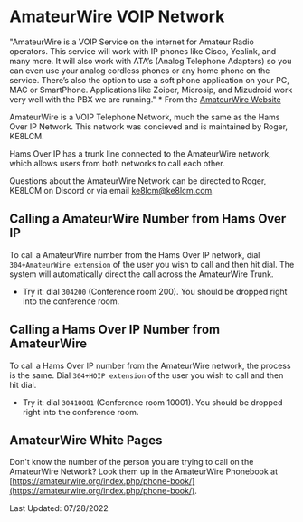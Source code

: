 # AmateurWire VOIP Network

"AmateurWire is a VOIP Service on the internet for Amateur Radio operators. This service will work with IP phones like Cisco, Yealink, and many more. It will also work with ATA’s (Analog Telephone Adapters) so you can even use your analog cordless phones or any home phone on the service. There’s also the option to use a soft phone application on your PC, MAC or SmartPhone. Applications like Zoiper, Microsip, and Mizudroid work very well with the PBX we are running."
    * From the [AmateurWire Website](https://amateurwire.org/)

AmateurWire is a VOIP Telephone Network, much the same as the Hams Over IP Network. This network was concieved and is maintained by Roger, KE8LCM. 

Hams Over IP has a trunk line connected to the AmateurWire network, which allows users from both networks to call each other.

Questions about the AmateurWire Network can be directed to Roger, KE8LCM on Discord or via email ke8lcm@ke8lcm.com.

## Calling a AmateurWire Number from Hams Over IP

To call a AmateurWire number from the Hams Over IP network, dial ```304+AmateurWire extension``` of the user you wish to call and then hit dial. The system will automatically direct the call across the AmateurWire Trunk.

* Try it: dial ```304200``` (Conference room 200). You should be dropped right into the conference room.

## Calling a Hams Over IP Number from AmateurWire

To call a Hams Over IP number from the AmateurWire network, the process is the same. Dial ```304+HOIP extension``` of the user you wish to call and then hit dial.

* Try it: dial ```30410001``` (Conference room 10001). You should be dropped right into the conference room.

## AmateurWire White Pages

Don't know the number of the person you are trying to call on the AmateurWire Network? Look them up in the AmateurWire Phonebook at [https://amateurwire.org/index.php/phone-book/](https://amateurwire.org/index.php/phone-book/).

Last Updated: 07/28/2022